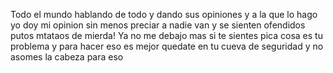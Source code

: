 Todo el mundo hablando de todo y dando sus opiniones y a la que lo hago yo doy mi opinion sin menos preciar a nadie van y se sienten ofendidos putos mtataos de mierda! Ya no me debajo mas si te sientes pica cosa es tu problema y para hacer eso es mejor quedate en tu cueva de seguridad y no asomes la cabeza para eso 